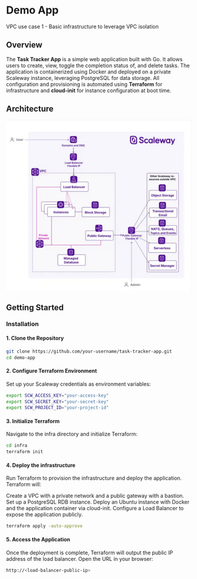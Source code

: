 # Demo App

VPC use case 1 - Basic infrastructure to leverage VPC isolation

## Overview

The **Task Tracker App** is a simple web application built with Go. 
It allows users to create, view, toggle the completion status of, and delete tasks. 
The application is containerized using Docker and deployed on a private Scaleway instance, leveraging PostgreSQL for data storage.
All configuration and provisioning is automated using **Terraform** for infrastructure and **cloud-init** for instance configuration at boot time.

## Architecture

![Scaleway Architecture](images/archi.png)

## Getting Started

### Installation

#### 1. Clone the Repository

```bash
git clone https://github.com/your-username/task-tracker-app.git
cd demo-app
```

#### 2. Configure Terraform Environment

Set up your Scaleway credentials as environment variables:

```bash
export SCW_ACCESS_KEY="your-access-key"
export SCW_SECRET_KEY="your-secret-key"
export SCW_PROJECT_ID="your-project-id"
```

#### 3. Initialize Terraform

Navigate to the infra directory and initialize Terraform:

```bash
cd infra
terraform init
```

#### 4. Deploy the infrastructure

Run Terraform to provision the infrastructure and deploy the application. Terraform will:

Create a VPC with a private network and a public gateway with a bastion.
Set up a PostgreSQL RDB instance.
Deploy an Ubuntu instance with Docker and the application container via cloud-init.
Configure a Load Balancer to expose the application publicly.

```bash
terraform apply -auto-approve
```

#### 5. Access the Application

Once the deployment is complete, Terraform will output the public IP address of the load balancer. Open the URL in your browser:

```bash
http://<load-balancer-public-ip>
```